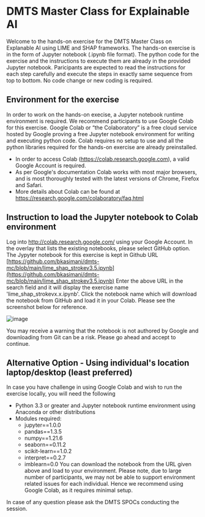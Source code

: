 # DMTS Master Class for Explainable AI

Welcome to the hands-on exercise for the DMTS Master Class on Explanable AI using LIME and SHAP frameworks. The hands-on exercise is in the form of Jupyter notebook (.ipynb file format). The python code for the exercise and the instructions to execute them are already in the provided Jupyter notebook. Paricipants are expected to read the instructions for each step carefully and execute the steps in exactly same sequence from top to bottom. No code change or new coding is required.

## Environment for the exercise
In order to work on the hands-on execise, a Jupyter notebook runtime environment is required. We recommend participants to use Google Colab for this exercise. Google Colab or “the Colaboratory” is a free cloud service hosted by Google proving a free Jupyter notebook environment for writing and executing python code. Colab requires no setup to use and all the python libraries required for the hands-on exercise are already preinstalled.
* In order to access Colab (https://colab.research.google.com), a valid Google Account is required.
* As per Google's documentation Colab works with most major browsers, and is most thoroughly tested with the latest versions of Chrome, Firefox and Safari. 
* More details about Colab can be found at https://research.google.com/colaboratory/faq.html


## Instruction to load the Jupyter notebook to Colab environment
Log into http://colab.research.google.com/ using your Google Account. In the overlay that lists the existing notebooks, please select GitHub option.
The Jypyter notebook for this exercise is kept in Github URL [https://github.com/bkasimani/dmts-mc/blob/main/lime_shap_strokev3.5.ipynb](https://github.com/bkasimani/dmts-mc/blob/main/lime_shap_strokev3.5.ipynb)
Enter the above URL in the search field and it will display the exercise name 'lime_shap_strokevx.x.ipynb'. Click the notebook name which will download the notebook from GitHub and load it in your Colab. Please see the screenshot below for reference. 

![image](https://user-images.githubusercontent.com/8220013/171600524-946021ef-c77c-43b7-a034-965b50f010d7.png)

You may receive a warning that the notebook is not authored by Google and downloading from Git can be a risk. Please go ahead and accept to continue.


## Alternative Option - Using individual's location laptop/desktop (least preferred)
In case you have challenge in using Google Colab and wish to run the exercise locally, you will need the following 
* Python 3.3 or greater and Jupyter notebook runtime environment using Anaconda or other distributions
* Modules required:  
	* jupyter==1.0.0
	* pandas==1.3.5
	* numpy==1.21.6
	* seaborn==0.11.2
	* scikit-learn==1.0.2
	* interpret==0.2.7
	* imblearn=0.0
You can download the notebook from the URL given above and load to your environment.
Please note, due to large number of participants, we may not be able to support environment related issues for each individual. Hence we recommend using Google Colab, as it requires minimal setup.


In case of any question please ask the DMTS SPOCs conducting the session.
